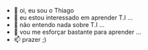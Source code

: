 - 👋 oi, eu sou o Thiago
- 👀 eu estou interessado em aprender T.I ...
- 🌱 não entendo nada sobre T.I ...
- 💞️ vou me esforçar bastante para aprender ...
- 📫 prazer ;)

<!---
alcides18/alcides18 is a ✨ special ✨ repository because its `README.md` (this file) appears on your GitHub profile.
You can click the Preview link to take a look at your changes.
--->
